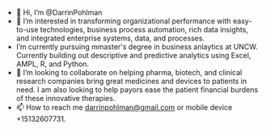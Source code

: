 - 👋 Hi, I’m @DarrinPohlman
- 👀 I’m interested in transforming organizational performance with easy-to-use technologies, business process automation, rich data insights, and integrated enterprise systems, data, and processes.
- I’m currently pursuing mmaster's degree in business anlaytics at UNCW.  Currently building out descriptive and predictive analytics using Excel, AMPL, R, and Python.
- 💞️ I’m looking to collaborate on helping pharma, biotech, and clinical research companies bring great medicines and devices to patients in need.  I am also looking to help payors ease the patient financial burdens of these innovative therapies.
- 📫 How to reach me darrinpohlman@gmail.com or mobile device +15132607731.

<!---
DarrinPohlman/DarrinPohlman is a ✨ special ✨ repository because its `README.md` (this file) appears on your GitHub profile.
You can click the Preview link to take a look at your changes.
--->
